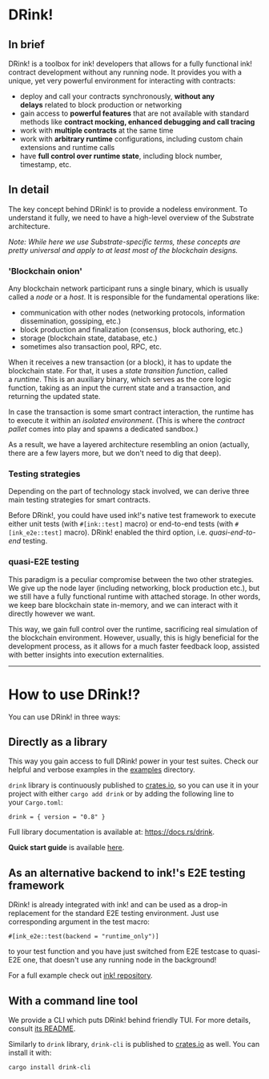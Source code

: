 # DRink!

## In brief

DRink! is a toolbox for ink! developers that allows for a fully functional ink! contract development without any running node. It provides you with a unique, yet very powerful environment for interacting with contracts:

- deploy and call your contracts synchronously, **without any delays** related to block production or networking
- gain access to **powerful features** that are not available with standard methods like **contract mocking, enhanced debugging and call tracing**
- work with **multiple contracts** at the same time
- work with **arbitrary runtime** configurations, including custom chain extensions and runtime calls
- have **full control over runtime state**, including block number, timestamp, etc.

## In detail

The key concept behind DRink! is to provide a nodeless environment. To understand it fully, we need to have a high-level overview of the Substrate architecture.

*Note: While here we use Substrate-specific terms, these concepts are pretty universal and apply to at least most of the blockchain designs.*

### 'Blockchain onion'

Any blockchain network participant runs a single binary, which is usually called a *node* or a *host*. It is responsible for the fundamental operations like:

- communication with other nodes (networking protocols, information dissemination, gossiping, etc.)
- block production and finalization (consensus, block authoring, etc.)
- storage (blockchain state, database, etc.)
- sometimes also transaction pool, RPC, etc.

When it receives a new transaction (or a block), it has to update the blockchain state. For that, it uses a *state transition function*, called a *runtime*. This is an auxiliary binary, which serves as the core logic function, taking as an input the current state and a transaction, and returning the updated state.

In case the transaction is some smart contract interaction, the runtime has to execute it within an *isolated environment*. (This is where the *contract pallet* comes into play and spawns a dedicated sandbox.)

As a result, we have a layered architecture resembling an onion (actually, there are a few layers more, but we don't need to dig that deep).

### Testing strategies

Depending on the part of technology stack involved, we can derive three main testing strategies for smart contracts.

Before DRink!, you could have used ink!'s native test framework to execute either unit tests (with `#[ink::test]` macro) or end-to-end tests (with `#[ink_e2e::test]` macro). DRink! enabled the third option, i.e. *quasi-end-to-end* testing.

### quasi-E2E testing

This paradigm is a peculiar compromise between the two other strategies. We give up the node layer (including networking, block production etc.), but we still have a fully functional runtime with attached storage. In other words, we keep bare blockchain state in-memory, and we can interact with it directly however we want.

This way, we gain full control over the runtime, sacrificing real simulation of the blockchain environment. However, usually, this is higly beneficial for the development process, as it allows for a much faster feedback loop, assisted with better insights into execution externalities.

---

# How to use DRink!?

You can use DRink! in three ways:

## Directly as a library

This way you gain access to full DRink! power in your test suites. Check our helpful and verbose examples in the [examples](https://github.com/inkdevhub/drink/blob/main/examples) directory.

`drink` library is continuously published to [crates.io](https://crates.io/crates/drink), so you can use it in your project with either `cargo add drink` or by adding the following line to your `Cargo.toml`:

```
drink = { version = "0.8" }
```

Full library documentation is available at: https://docs.rs/drink.

**Quick start guide** is available [here](https://github.com/inkdevhub/drink/blob/main/examples/quick-start-with-drink/README.md).

## As an alternative backend to ink!'s E2E testing framework

DRink! is already integrated with ink! and can be used as a drop-in replacement for the standard E2E testing environment. Just use corresponding argument in the test macro:

```
#[ink_e2e::test(backend = "runtime_only")]
```

to your test function and you have just switched from E2E testcase to quasi-E2E one, that doesn't use any running node in the background!

For a full example check out [ink! repository](https://github.com/paritytech/ink/blob/master/integration-tests/e2e-runtime-only-backend/lib.rs).

## With a command line tool

We provide a CLI which puts DRink! behind friendly TUI. For more details, consult [its README](https://github.com/inkdevhub/drink/blob/main/drink-cli/README.md).

Similarly to `drink` library, `drink-cli` is published to [crates.io](https://crates.io/crates/drink-cli) as well. You can install it with:

`cargo install drink-cli`
